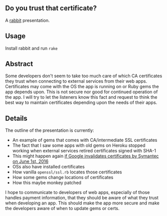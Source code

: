 Do you trust that certificate?
------------------------------
A [rabbit](http://rabbit-shocker.org/) presentation.

## Usage
Install rabbit and run `rake` 

## Abstract
Some developers don't seem to take too much care of which CA certificates they trust when connecting to external services from their web apps. Certificates may come with the OS the app is running on or Ruby gems the app depends upon. This is not secure nor good for continued operation of the app. I will try to let the listeners know this fact and request to think the best way to maintain certificates depending upon the needs of their apps.

## Details
The outline of the presentation is currently:

- An example of gems that comes with CA/intermediate SSL certificates
- The fact that I saw some apps with old gems on Heroku stopped working when external services retired certificates signed with SHA-1
- This might happen again [if Google invalidates certificates by Symantec on June 1st, 2016](https://googleonlinesecurity.blogspot.com/2015/10/sustaining-digital-certificate-security.html)
- OSs also have installed certificates
- How vanilla `openssl/ssl.rb` locates those certificates
- How some gems change locations of certificates
- How this maybe monkey patched

I hope to communicate to developers of web apps, especially of those handles payment information, that they should be aware of what they trust when developing an app. This should make the app more secure and make the developers aware of when to update gems or certs.
